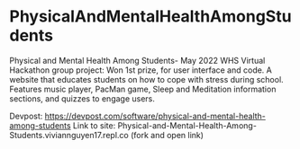 # PhysicalAndMentalHealthAmongStudents
Physical and Mental Health Among Students- May 2022 WHS Virtual Hackathon group project: 
Won 1st prize, for user interface and code.
A website that educates students on how to cope with stress during school. 
Features music player, PacMan game, Sleep and Meditation information sections, and quizzes to engage users. 

Devpost: https://devpost.com/software/physical-and-mental-health-among-students
Link to site: Physical-and-Mental-Health-Among-Students.viviannguyen17.repl.co   (fork and open link)
